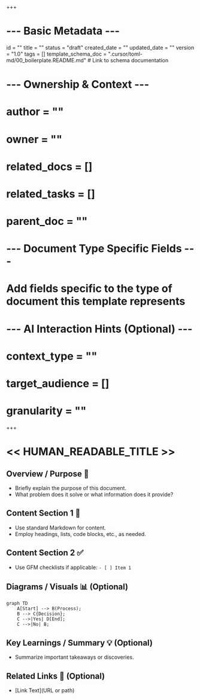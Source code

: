 +++
# --- Basic Metadata ---
id = ""
title = ""
status = "draft"
created_date = ""
updated_date = ""
version = "1.0"
tags = []
template_schema_doc = ".cursor/toml-md/00_boilerplate.README.md" # Link to schema documentation

# --- Ownership & Context ---
# author = ""
# owner = ""
# related_docs = []
# related_tasks = []
# parent_doc = ""

# --- Document Type Specific Fields ---
# Add fields specific to the type of document this template represents

# --- AI Interaction Hints (Optional) ---
# context_type = ""
# target_audience = []
# granularity = ""
+++

# << HUMAN_READABLE_TITLE >>

## Overview / Purpose 🎯

*   Briefly explain the purpose of this document.
*   What problem does it solve or what information does it provide?

## Content Section 1 📝

*   Use standard Markdown for content.
*   Employ headings, lists, code blocks, etc., as needed.

## Content Section 2 ✅

*   Use GFM checklists if applicable: `- [ ] Item 1`

## Diagrams / Visuals 📊 (Optional)

```mermaid
graph TD
    A[Start] --> B(Process);
    B --> C{Decision};
    C -->|Yes| D[End];
    C -->|No| B;
```

## Key Learnings / Summary 💡 (Optional)

*   Summarize important takeaways or discoveries.

## Related Links 🔗 (Optional)

*   [Link Text](URL or path)